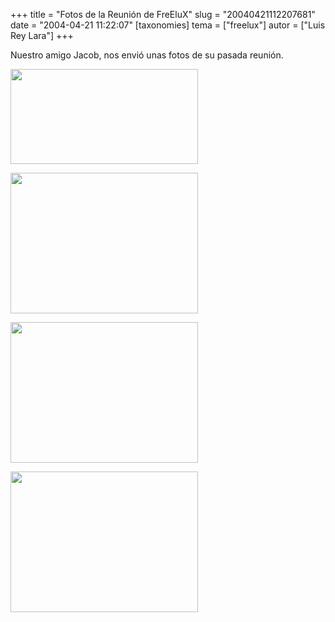 +++
title = "Fotos de la Reunión de FreEluX"
slug = "20040421112207681"
date = "2004-04-21 11:22:07"
[taxonomies]
tema = ["freelux"]
autor = ["Luis Rey Lara"]
+++

Nuestro amigo Jacob, nos envió unas fotos de su pasada reunión.  
  
<img src="http://glib.org.mx/images/articles/20040421112207681_1.jpg"
width="300" height="152" />

<!-- more -->
  
  
<img src="http://glib.org.mx/images/articles/20040421112207681_2.jpg"
width="300" height="225" />  
  
<img src="http://glib.org.mx/images/articles/20040421112207681_3.jpg"
width="300" height="225" />  
  
<img src="http://glib.org.mx/images/articles/20040421112207681_4.jpg"
width="300" height="225" />

